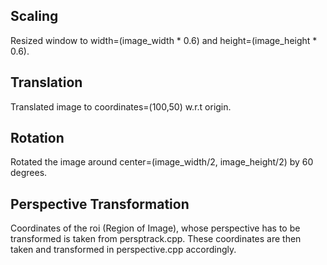 ## Scaling
Resized window to width=(image_width * 0.6) and height=(image_height * 0.6).

## Translation
Translated image to coordinates=(100,50) w.r.t origin.

## Rotation
Rotated the image around center=(image_width/2, image_height/2) by 60 degrees.

## Perspective Transformation
Coordinates of the roi (Region of Image), whose perspective has to be transformed is taken from persptrack.cpp. These coordinates are then taken and transformed in perspective.cpp accordingly.

